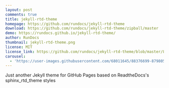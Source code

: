 ```yaml
---
layout: post
comments: true
title: jekyll-rtd-theme
homepage: https://github.com/rundocs/jekyll-rtd-theme
download: https://github.com/rundocs/jekyll-rtd-theme/zipball/master
demo: https://rundocs.github.io/jekyll-rtd-theme/
author: RunDocs
thumbnail: jekyll-rtd-theme.png
license: MIT
license_link: https://github.com/rundocs/jekyll-rtd-theme/blob/master/LICENSE
carousel:
  - 'https://user-images.githubusercontent.com/68011645/88376699-87980500-cdd0-11ea-8900-7bab8c811bc9.png'
---
```


Just another Jekyll theme for GitHub Pages based on ReadtheDocs's sphinx_rtd_theme styles
